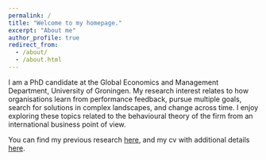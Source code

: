 ```yaml
---
permalink: /
title: "Welcome to my homepage."
excerpt: "About me"
author_profile: true
redirect_from: 
  - /about/
  - /about.html
---
```


I am a PhD candidate at the Global Economics and Management Department, University of Groningen.  My research interest relates to how organisations learn from performance feedback, pursue multiple goals, search for solutions in complex landscapes, and change across time.  I enjoy exploring these topics related to the behavioural theory of the firm from an international business point of view. 

You can find my previous research [here](https://jbolanoshurtado.github.io/publications/ "To current research"), and my cv with additional details [here](https://jbolanoshurtado.github.io/cv/ "To my CV"). 
